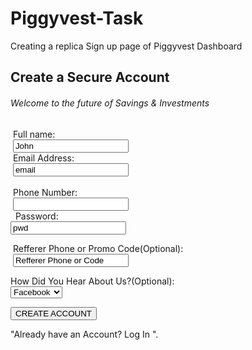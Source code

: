 # Piggyvest-Task
Creating a replica Sign up page of Piggyvest Dashboard


<!DOCTYPE html>
<html>
<body>

<h2>Create a Secure Account</h2>
<h6>Welcome to the future of Savings & Investments</h6>

<form action="/action_page.php">
  <label for="fullname">Full name:</label><br>
  <input type="text" id="fname" name="fname" value="John"><br>
  <label for="email">Email Address:</label><br>
  <input type="email" id="email" name="email" value="email"><br><br>
  <label for="Phone Number">Phone Number:</label><br>
  <input type="text" id="phonenumber" name="phonenumber"
  value="08148744654"><br>
  
 <label for="password">Password:</label><br>
 <input type="pwd" id="password" name="password" value="pwd"><br>
  
  <label for="Ref">Refferer Phone or Promo Code(Optional):</label><br>
  <input type="text" id="fname" name="fname" value="Refferer Phone or Code"><br>
  
 <label for="How Did You Hear About Us?(Optional)">How Did You Hear About Us?(Optional):</label><br>
 <select id="list" name="list">
    <option value="Facebook">Facebook</option>
    <option value="Instagram">Instagram</option>
    <option value="Twitter">Twitter</option>
    <option value="Whatsapp">Whatsapp</option>
  </select>
  
 <input type="submit" value="CREATE ACCOUNT">
</form> 

<p>"Already have an Account? Log In ".</p>

</body>
</html>
